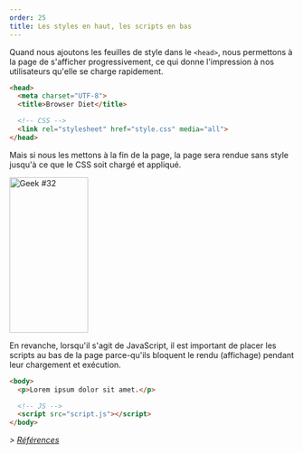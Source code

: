 ```yaml
---
order: 25
title: Les styles en haut, les scripts en bas
---
```


Quand nous ajoutons les feuilles de style dans le `<head>`, nous permettons à la page de s'afficher progressivement, ce qui donne l'impression à nos utilisateurs qu'elle se charge rapidement.

```html
<head>
  <meta charset="UTF-8">
  <title>Browser Diet</title>

  <!-- CSS -->
  <link rel="stylesheet" href="style.css" media="all">
</head>
```

Mais si nous les mettons à la fin de la page, la page sera rendue sans style jusqu'à ce que le CSS soit chargé et appliqué.

<div class="img-right">
  <img id="geek-32" class="icos-geek" src="http://browserdiet.com/en/assets/img/32.png" alt="Geek #32" width="139" height="275" />
</div>

En revanche, lorsqu'il s'agit de JavaScript, il est important de placer les scripts au bas de la page parce-qu'ils bloquent le rendu (affichage) pendant leur chargement et exécution.

```html
<body>
  <p>Lorem ipsum dolor sit amet.</p>

  <!-- JS -->
  <script src="script.js"></script>
</body>
```

*> [Références](https://github.com/zenorocha/browser-diet/wiki/References#styles-up-top-scripts-down-bottom)*
